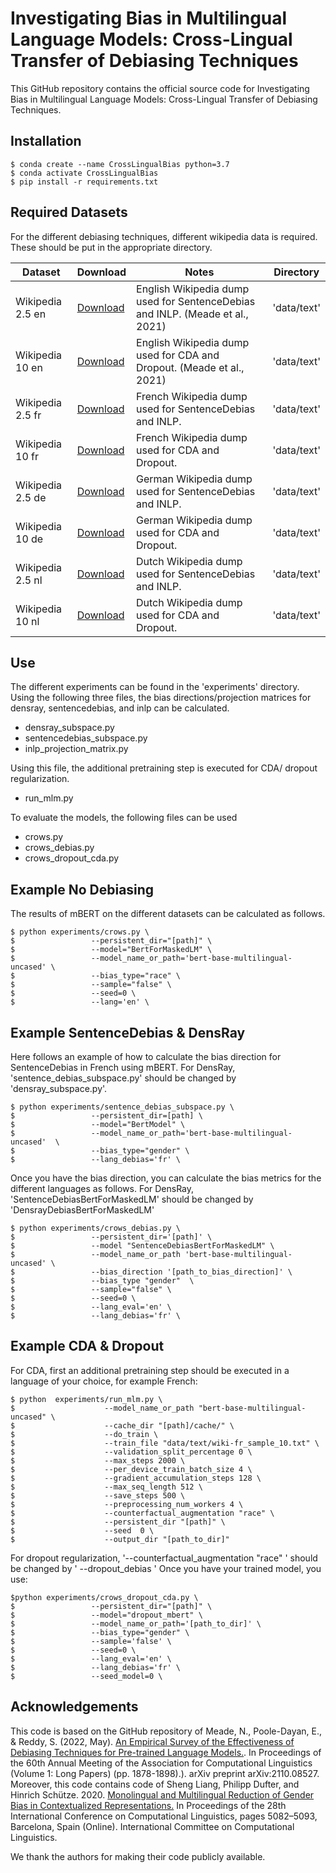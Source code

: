 # Investigating Bias in Multilingual Language Models: Cross-Lingual Transfer of Debiasing Techniques
This GitHub repository contains the official source code for Investigating Bias in Multilingual Language Models: Cross-Lingual Transfer of Debiasing Techniques.

## Installation
```
$ conda create --name CrossLingualBias python=3.7
$ conda activate CrossLingualBias
$ pip install -r requirements.txt
```

## Required Datasets
For the different debiasing techniques, different wikipedia data is required. These should be put in the appropriate directory.


|Dataset | Download | Notes | Directory|
|--------|----------|-------|----------|
|Wikipedia 2.5 en |[Download](https://drive.google.com/file/d/1nGcRFOBep_M7HjvC_qM-9JFee_rWQRQO/view?usp=sharing)| English Wikipedia dump used for SentenceDebias and INLP. (Meade et al., 2021) |'data/text'|
|Wikipedia 10 en  |[Download](https://drive.google.com/file/d/1yQbZMGuUa3taP_xoGThRq0vkb9Kj0uC-/view?usp=sharing)| English Wikipedia dump used for CDA and Dropout. (Meade et al., 2021) |'data/text'|
|Wikipedia 2.5 fr |[Download](https://drive.google.com/file/d/1TAQYkB9kniSX5-2IppPJR8xiTbMFRwrx/view?usp=sharing)| French Wikipedia dump used for SentenceDebias and INLP. |'data/text'|
|Wikipedia 10 fr  |[Download](https://drive.google.com/file/d/1HEQ-55kH4BIGBHU_84FsyMZwLg3kgwJX/view?usp=sharing)| French Wikipedia dump used for CDA and Dropout. |'data/text'|
|Wikipedia 2.5 de |[Download](https://drive.google.com/file/d/1RRizrCShzT7yk8hRMDN6Zj-HoyfqQkPt/view?usp=sharing)| German Wikipedia dump used for SentenceDebias and INLP. |'data/text'|
|Wikipedia 10 de  |[Download](https://drive.google.com/file/d/1pvKXfK-oyfE-_j1M3BL4LD94XT10p4go/view?usp=sharing)| German Wikipedia dump used for CDA and Dropout. |'data/text'|
|Wikipedia 2.5 nl |[Download](https://drive.google.com/file/d/1jCUWl0kT0TJsljeMZvZEkC4tEWjSxMM8/view?usp=sharing)| Dutch Wikipedia dump used for SentenceDebias and INLP. |'data/text'|
|Wikipedia 10 nl  |[Download](https://drive.google.com/file/d/1Mhn0kG2MZi36CNImBNDhiiNSXh-h9-Uc/view?usp=sharing)| Dutch Wikipedia dump used for CDA and Dropout. |'data/text'|

## Use
The different experiments can be found in the 'experiments' directory. Using the following three files, the bias directions/projection matrices for densray, sentencedebias, and inlp can be calculated.
* densray_subspace.py
* sentencedebias_subspace.py 
* inlp_projection_matrix.py

Using this file, the additional pretraining step is executed for CDA/ dropout regularization.
* run_mlm.py

To evaluate the models, the following files can be used
* crows.py
* crows_debias.py
* crows_dropout_cda.py

## Example No Debiasing
The results of mBERT on the different datasets can be calculated as follows.

```
$ python experiments/crows.py \
$                 --persistent_dir="[path]" \
$                 --model="BertForMaskedLM" \
$                 --model_name_or_path='bert-base-multilingual-uncased' \
$                 --bias_type="race" \
$                 --sample="false" \
$                 --seed=0 \
$                 --lang='en' \
```

## Example SentenceDebias & DensRay
Here follows an example of how to calculate the bias direction for SentenceDebias in French using mBERT. For DensRay, 'sentence_debias_subspace.py' should be changed by 'densray_subspace.py'.
```
$ python experiments/sentence_debias_subspace.py \
$                 --persistent_dir=[path] \
$                 --model="BertModel" \
$                 --model_name_or_path='bert-base-multilingual-uncased'  \
$                 --bias_type="gender" \
$                 --lang_debias='fr' \
```
Once you have the bias direction, you can calculate the bias metrics for the different languages as follows. For DensRay, 'SentenceDebiasBertForMaskedLM' should be changed by 'DensrayDebiasBertForMaskedLM'

```
$ python experiments/crows_debias.py \
$                 --persistent_dir='[path]' \
$                 --model "SentenceDebiasBertForMaskedLM" \
$                 --model_name_or_path 'bert-base-multilingual-uncased' \
$                 --bias_direction '[path_to_bias_direction]' \
$                 --bias_type "gender"  \
$                 --sample="false" \
$                 --seed=0 \
$                 --lang_eval='en' \
$                 --lang_debias='fr' \
```
## Example CDA & Dropout

For CDA, first an additional pretraining step should be executed in a language of your choice, for example French:
```
$ python  experiments/run_mlm.py \
$                    --model_name_or_path "bert-base-multilingual-uncased" \
$                    --cache_dir "[path]/cache/" \
$                    --do_train \
$                    --train_file "data/text/wiki-fr_sample_10.txt" \
$                    --validation_split_percentage 0 \
$                    --max_steps 2000 \
$                    --per_device_train_batch_size 4 \
$                    --gradient_accumulation_steps 128 \
$                    --max_seq_length 512 \
$                    --save_steps 500 \
$                    --preprocessing_num_workers 4 \
$                    --counterfactual_augmentation "race" \
$                    --persistent_dir "[path]" \
$                    --seed  0 \
$                    --output_dir "[path_to_dir]"

```
For dropout regularization, '--counterfactual_augmentation "race" \' should be changed by ' --dropout_debias \'
Once you have your trained model, you use:
```
$python experiments/crows_dropout_cda.py \
$                 --persistent_dir="[path]" \
$                 --model="dropout_mbert" \
$                 --model_name_or_path='[path_to_dir]' \
$                 --bias_type="gender" \
$                 --sample='false' \
$                 --seed=0 \
$                 --lang_eval='en' \
$                 --lang_debias='fr' \
$                 --seed_model=0 \
```

## Acknowledgements
This code is based on the GitHub repository of Meade, N., Poole-Dayan, E., & Reddy, S. (2022, May). [An Empirical Survey of the Effectiveness of Debiasing Techniques for Pre-trained Language Models.](https://github.com/McGill-NLP/bias-bench/tree/main). In Proceedings of the 60th Annual Meeting of the Association for Computational Linguistics (Volume 1: Long Papers) (pp. 1878-1898).). arXiv preprint arXiv:2110.08527. <br>
Moreover, this code contains code of Sheng Liang, Philipp Dufter, and Hinrich Schütze. 2020. [Monolingual and Multilingual Reduction of Gender Bias in Contextualized Representations.](https://github.com/liangsheng02/densray-debiasing/tree/publish) In Proceedings of the 28th International Conference on Computational Linguistics, pages 5082–5093, Barcelona, Spain (Online). International Committee on Computational Linguistics.

We thank the authors for making their code publicly available.
